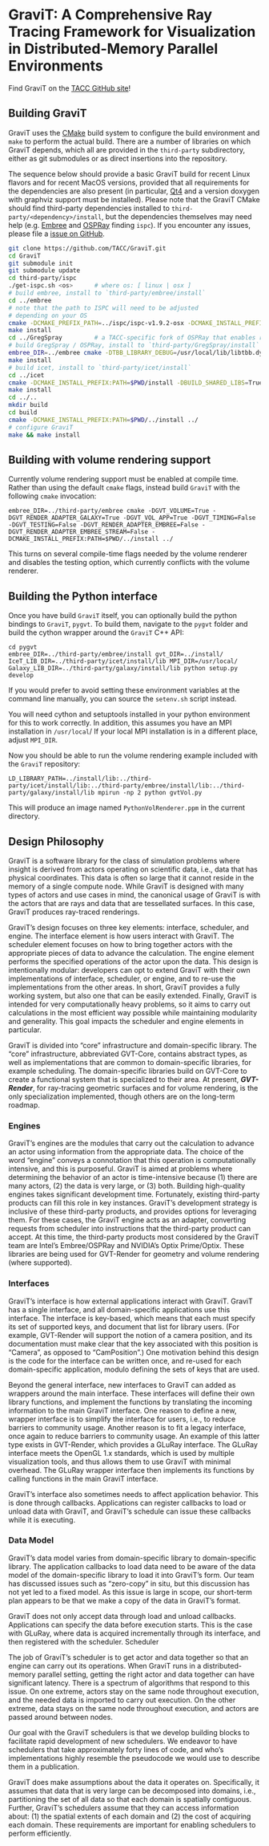# GraviT: A Comprehensive Ray Tracing Framework for Visualization in Distributed-Memory Parallel Environments

Find GraviT on the [TACC GitHub site](http://tacc.github.io/GraviT/)!

## Building GraviT

GraviT uses the [CMake](http://cmake.org/) build system to configure the build environment and `make` to perform the actual build. There are a number of libraries on which GraviT depends, which all are provided in the `third-party` subdirectory, either as git submodules or as direct insertions into the repository.

The sequence below should provide a basic GraviT build for recent Linux flavors and for recent MacOS versions, provided that all requirements for the dependencies are also present (in particular, [Qt4](https://www.qt.io/) and a version doxygen with graphviz support must be installed). Please note that the GraviT CMake should find third-party dependencies installed to `third-party/<dependency>/install`, but the dependencies themselves may need help (e.g. [Embree](http://embree.github.io/) and [OSPRay](http://ospray.org/) finding `ispc`).  If you encounter any issues, please file a [issue on GitHub](https://github.com/TACC/GraviT/issues).

```bash
git clone https://github.com/TACC/GraviT.git
cd GraviT
git submodule init
git submodule update
cd third-party/ispc
./get-ispc.sh <os>      # where os: [ linux | osx ]
# build embree, install to `third-party/embree/install`
cd ../embree
# note that the path to ISPC will need to be adjusted
# depending on your OS
cmake -DCMAKE_PREFIX_PATH=../ispc/ispc-v1.9.2-osx -DCMAKE_INSTALL_PREFIX:PATH=$PWD/install .
make install
cd ../GregSpray         # a TACC-specific fork of OSPRay that enables ray communication
# build GregSpray / OSPRay, install to `third-party/GregSpray/install`
embree_DIR=../embree cmake -DTBB_LIBRARY_DEBUG=/usr/local/lib/libtbb.dylib -DTBB_LIBRARY_MALLOC_DEBUG=/usr/local/lib/libtbbmalloc.dylib -DCMAKE_PREFIX_PATH=../ispc/ispc-v1.9.2-osx -DCMAKE_INSTALL_PREFIX:PATH=$PWD/install -DOSPRAY_MODULE_OPENGL_UTIL=True -DOSPRAY_USE_EXTERNAL_EMBREE=True -DCMAKE_BUILD_TYPE=Release .
make install
# build icet, install to `third-party/icet/install`
cd ../icet
cmake -DCMAKE_INSTALL_PREFIX:PATH=$PWD/install -DBUILD_SHARED_LIBS=True .
make install
cd ../..
mkdir build
cd build
cmake -DCMAKE_INSTALL_PREFIX:PATH=$PWD/../install ../
# configure GraviT
make && make install
```

## Building with volume rendering support

Currently volume rendering support must be enabled at compile time. Rather than using the default `cmake` flags, instead build `GraviT` with the following `cmake` invocation:

```
embree_DIR=../third-party/embree cmake -DGVT_VOLUME=True -DGVT_RENDER_ADAPTER_GALAXY=True -DGVT_VOL_APP=True -DGVT_TIMING=False -DGVT_TESTING=False -DGVT_RENDER_ADAPTER_EMBREE=False -DGVT_RENDER_ADAPTER_EMBREE_STREAM=False -DCMAKE_INSTALL_PREFIX:PATH=$PWD/../install ../
```

This turns on several compile-time flags needed by the volume renderer and disables the testing option, which currently conflicts with the volume renderer.

## Building the Python interface

Once you have build `GraviT` itself, you can optionally build the python bindings to `GraviT`, `pygvt`. To build them, navigate to the `pygvt` folder and build the cython wrapper around the `GraviT` C++ API:

```
cd pygvt
embree_DIR=../third-party/embree/install gvt_DIR=../install/ IceT_LIB_DIR=../third-party/icet/install/lib MPI_DIR=/usr/local/ Galaxy_LIB_DIR=../third-party/galaxy/install/lib python setup.py develop
```

If you would prefer to avoid setting these environment variables at the command line manually, you can source the `setenv.sh` script instead.

You will need cython and setuptools installed in your python environment for this to work correctly. In addition, this assumes you have an MPI installation in `/usr/local`/ If your local MPI installation is in a different place, adjust `MPI_DIR`.

Now you should be able to run the volume rendering example included with the `GraviT` repository:

```
LD_LIBRARY_PATH=../install/lib:../third-party/icet/install/lib:../third-party/embree/install/lib:../third-party/galaxy/install/lib mpirun -np 2 python gvtVol.py
```

This will produce an image named `PythonVolRenderer.ppm` in the current directory.

## Design Philosophy

GraviT is a software library for the class of simulation problems where insight is derived from actors operating on scientific data, i.e., data that has physical coordinates.  This data is often so large that it cannot reside in the memory of a single compute node.  While GraviT is designed with many types of actors and use cases in mind, the canonical usage of GraviT is with the actors that are rays and data that are tessellated surfaces.  In this case, GraviT produces ray-traced renderings.

GraviT’s design focuses on three key elements: interface, scheduler, and engine.   The interface element is how users interact with GraviT.  The scheduler element focuses on how to bring together actors with the appropriate pieces of data to advance the calculation.  The engine element performs the specified operations of the actor upon the data. This design is intentionally modular: developers can opt to extend GraviT with their own implementations of interface, scheduler, or engine, and to re-use the implementations from the other areas.   In short, GraviT provides a fully working system, but also one that can be easily extended.  Finally, GraviT is intended for very computationally heavy problems, so it aims to carry out calculations in the most efficient way possible while maintaining modularity and generality.  This goal impacts the scheduler and engine elements in particular.  

GraviT is divided into “core” infrastructure and domain-specific library.  The “core” infrastructure, abbreviated GVT-Core, contains abstract types, as well as implementations that are common to domain-specific libraries, for example scheduling.  The domain-specific libraries build on GVT-Core to create a functional system that is specialized to their area.  At present,
***GVT-Render***, for ray-tracing geometric surfaces and for volume rendering, is the only specialization implemented, though others are on the long-term roadmap.

### Engines

GraviT’s engines are the modules that carry out the calculation to advance an actor using information from the appropriate data.  The choice of the word “engine” conveys a connotation that this operation is computationally intensive, and this is purposeful.  GraviT is aimed at problems where determining the behavior of an actor is time-intensive because (1) there are many actors, (2) the data is very large, or (3) both.  Building high-quality engines takes significant development time.  Fortunately, existing third-party products can fill this role in key instances.  GraviT’s development strategy is inclusive of these third-party products, and provides options for leveraging them.  For these cases, the GraviT engine acts as an adapter, converting requests from scheduler into instructions that the third-party product can accept.  At this time, the third-party products most considered by the GraviT team are Intel’s Embree/OSPRay and NVIDIA’s Optix Prime/Optix.  These libraries are being used for GVT-Render for geometry and volume rendering (where supported).  

### Interfaces 

GraviT’s interface is how external applications interact with GraviT.  GraviT has a single interface, and all domain-specific applications use this interface.  The interface is key-based, which means that each must specify its set of supported keys, and document that list for library users.  (For example, GVT-Render will support the notion of a camera position, and its documentation must make clear that the key associated with this position is “Camera”, as opposed to “CamPosition”.)  One motivation behind this design is the code for the interface can be written once, and re-used for each domain-specific application, modulo defining the sets of keys that are used.   

Beyond the general interface, new interfaces to GraviT can added as wrappers around the main interface.  These interfaces will define their own library functions, and implement the functions by translating the incoming information to the main GraviT interface.  One reason to define a new, wrapper interface is to simplify the interface for users, i.e., to reduce barriers to community usage.  Another reason is to fit a legacy interface, once again to reduce barriers to community usage.  An example of this latter type exists in GVT-Render, which provides a GLuRay interface.  The GLuRay interface meets the OpenGL 1.x standards, which is used by multiple visualization tools, and thus allows them to use GraviT with minimal overhead.  The GLuRay wrapper interface then implements its functions by calling functions in the main GraviT interface. 

GraviT’s interface also sometimes needs to affect application behavior.  This is done through callbacks.  Applications can register callbacks to load or unload data with GraviT, and GraviT’s schedule can issue these callbacks while it is executing.  

### Data Model

GraviT’s data model varies from domain-specific library to domain-specific library.  The application callbacks to load data need to be aware of the data model of the domain-specific library to load it into GraviT’s form.  Our team has discussed issues such as “zero-copy” in situ, but this discussion has not yet led to a fixed model.  As this issue is large in scope, our short-term plan appears to be that we make a copy of the data in GraviT’s format.

GraviT does not only accept data through load and unload callbacks.  Applications can specify the data before execution starts.  This is the case with GLuRay, where data is acquired incrementally through its interface, and then registered with the scheduler.
Scheduler 

The job of GraviT’s scheduler is to get actor and data together so that an engine can carry out its operations.  When GraviT runs in a distributed-memory parallel setting, getting the right actor and data together can have significant latency.  There is a spectrum of algorithms that respond to this issue.  On one extreme, actors stay on the same node throughout execution, and the needed data is imported to carry out execution.  On the other extreme, data stays on the same node throughout execution, and actors are passed around between nodes.

Our goal with the GraviT schedulers is that we develop building blocks to facilitate rapid development of new schedulers.  We endeavor to have schedulers that take approximately forty lines of code, and who’s implementations highly resemble the pseudocode we would use to describe them in a publication. 

GraviT does make assumptions about the data it operates on.  Specifically, it assumes that data that is very large can be decomposed into domains, i.e., partitioning the set of all data so that each domain is spatially contiguous.  Further, GraviT’s schedulers assume that they can access information about: (1) the spatial extents of each domain and (2) the cost of acquiring each domain.  These requirements are important for enabling schedulers to perform efficiently.   
